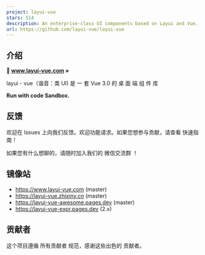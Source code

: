 ```yaml
---
project: layui-vue
stars: 514
description: An enterprise-class UI components based on Layui and Vue.
url: https://github.com/layui-vue/layui-vue
---
```


介绍
--

**🔶 www.layui-vue.com »**

layui - vue（谐音：类 UI) 是 一 套 Vue 3.0 的 桌 面 端 组 件 库

**Run with code Sandbox.**

反馈
--

欢迎在 Issues 上向我们反馈。欢迎功能请求。如果您想参与贡献，请查看 快速指南！

如果您有什么想聊的，请随时加入我们的 微信交流群 ！

镜像站
---

-   https://www.layui-vue.com (master)
-   https://layui-vue.zhixiny.cn (master)
-   https://layui-vue-awesome.pages.dev (master)
-   https://layui-vue-expr.pages.dev (2.x)

贡献者
---

这个项目遵循 所有贡献者 规范，感谢这些出色的 贡献者。
